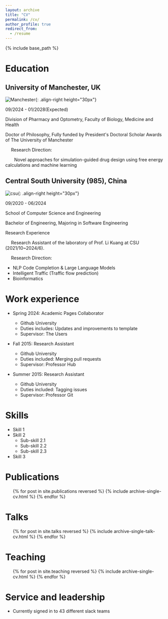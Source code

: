 ```yaml
---
layout: archive
title: "CV"
permalink: /cv/
author_profile: true
redirect_from:
  - /resume
---
```


{% include base_path %}

Education
======
## University of Manchester, UK

![Manchester](https://leannetn.github.io/academicpage/images/manchester.png){: .align-right height="30px"}

09/2024 - 01/2028(Expected)

Division of Pharmacy and Optometry, Faculty of Biology, Medicine and Health

Doctor of Philosophy, Fully funded by President's Doctoral Scholar Awards of The University of Manchester

&emsp; Research Direction:

&emsp;&emsp;Novel approaches for simulation-guided drug design using free energy calculations and machine learning

## Central South University (985), China 

![csu](https://leannetn.github.io/academicpage/images/csu.png){: .align-right height="30px"}

09/2020 - 06/2024

School of Computer Science and Engineering

Bachelor of Engineering, Majoring in Software Engineering

Research Experience

&emsp; Research Assistant of the laboratory of Prof. Li Kuang at CSU (2021/10~2024/6).

&emsp; Research Direction:

- NLP Code Completion & Large Language Models
- Intelligent Traffic (Traffic flow prediction)
- Bioinformatics

Work experience
======
* Spring 2024: Academic Pages Collaborator
  * Github University
  * Duties includes: Updates and improvements to template
  * Supervisor: The Users

* Fall 2015: Research Assistant
  * Github University
  * Duties included: Merging pull requests
  * Supervisor: Professor Hub

* Summer 2015: Research Assistant
  * Github University
  * Duties included: Tagging issues
  * Supervisor: Professor Git
  
Skills
======
* Skill 1
* Skill 2
  * Sub-skill 2.1
  * Sub-skill 2.2
  * Sub-skill 2.3
* Skill 3

Publications
======
  <ul>{% for post in site.publications reversed %}
    {% include archive-single-cv.html %}
  {% endfor %}</ul>
  
Talks
======
  <ul>{% for post in site.talks reversed %}
    {% include archive-single-talk-cv.html  %}
  {% endfor %}</ul>
  
Teaching
======
  <ul>{% for post in site.teaching reversed %}
    {% include archive-single-cv.html %}
  {% endfor %}</ul>
  
Service and leadership
======
* Currently signed in to 43 different slack teams
